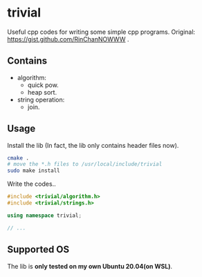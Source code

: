 # trivial

Useful cpp codes for writing some simple cpp programs. Original: https://gist.github.com/RinChanNOWWW .

## Contains

- algorithm: 
    - quick pow.
    - heap sort.
- string operation:
    - join.

## Usage

Install the lib (In fact, the lib only contains header files now).


```bash
cmake .
# move the *.h files to /usr/local/include/trivial 
sudo make install 
```
Write the codes..

```cpp
#include <trivial/algorithm.h>
#include <trivial/strings.h>

using namespace trivial;

// ...
```

## Supported OS

The lib is **only tested on my own Ubuntu 20.04(on WSL)**.
